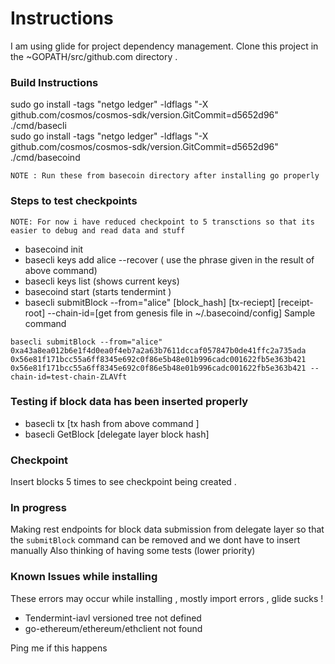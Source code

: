 # Instructions

I am using glide for project dependency management.
Clone this project in the ~GOPATH/src/github.com directory .

### Build Instructions
sudo go install -tags "netgo ledger" -ldflags "-X github.com/cosmos/cosmos-sdk/version.GitCommit=d5652d96" ./cmd/basecli<br>
sudo go install -tags "netgo ledger" -ldflags "-X github.com/cosmos/cosmos-sdk/version.GitCommit=d5652d96" ./cmd/basecoind<br>

`NOTE : Run these from basecoin directory after installing go properly`

### Steps to test checkpoints
 `NOTE: For now i have reduced checkpoint to 5 transctions so that its easier to debug and read data and stuff`
- basecoind init
- basecli keys add alice --recover ( use the phrase given in the result of above command)
- basecli keys list (shows current keys)
- basecoind start (starts tendermint )
- basecli submitBlock --from="alice" [block_hash] [tx-reciept] [receipt-root] --chain-id=[get from genesis file in ~/.basecoind/config]
Sample command
```
basecli submitBlock --from="alice" 0xa43a8ea012b6e1f4d0ea0f4eb7a2a63b7611dccaf057847b0de41ffc2a735ada 0x56e81f171bcc55a6ff8345e692c0f86e5b48e01b996cadc001622fb5e363b421 0x56e81f171bcc55a6ff8345e692c0f86e5b48e01b996cadc001622fb5e363b421 --chain-id=test-chain-ZLAVft
```
### Testing if block data has been inserted properly
- basecli tx [tx hash from above command ]
- basecli GetBlock [delegate layer block hash]

### Checkpoint

Insert blocks 5 times to see checkpoint being created .

### In progress

Making rest endpoints for block data submission from delegate layer so that the `submitBlock` command can be removed and we dont have to insert manually
Also thinking of having some tests (lower priority)

### Known Issues while installing

These errors may occur while installing , mostly import errors , glide sucks !
- Tendermint-iavl versioned tree not defined
- go-ethereum/ethereum/ethclient not found

Ping me if this happens

